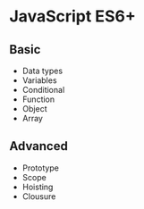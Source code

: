 # JavaScript ES6+

## Basic
- Data types
- Variables
- Conditional
- Function
- Object
- Array

## Advanced
- Prototype
- Scope
- Hoisting
- Clousure
